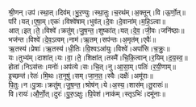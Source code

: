 

  
श्री॒णन्।उप॑।स्था॒त्।दिव॑म्।भु॒र॒ण्युः।स्था॒तुः।च॒रथ॑म्।अ॒क्तून्।वि।ऊ॒र्णो॒त्॥  
परि॑।यत्।ए॒षा॒म्।एकः॑।विश्वे॑षाम्।भुव॑त्।दे॒वः।दे॒वाना॑म्।म॒हि॒ऽत्वा॥  
आत्।इत्।ते॒।विश्वे॑।क्रतु॑म्।जु॒ष॒न्त॒।शुष्का॑त्।यत्।दे॒व॒।जी॒वः।जनि॑ष्ठाः॥  
भज॑न्त।विश्वे॑।दे॒व॒ऽत्वम्।नाम॑।ऋ॒तम्।सप॑न्तः।अ॒मृत॑म्।एवैः॑॥  
ऋ॒तस्य॑।प्रेषाः॑।ऋ॒तस्य॑।धी॒तिः।वि॒श्वऽआ॑युः।विश्वे॑।अपां॑सि।च॒क्रुः॒॥  
यः।तुभ्य॑म्।दाशा॑त्।यः।वा॒।ते॒।शिक्षा॑त्।तस्मै॑।चि॒कि॒त्वान्।र॒यिम्।द॒य॒स्व॒॥  
होता॑।निऽस॑त्तः।मनोः॑।अप॑त्ये।सः।चि॒त्।नु।आ॒सा॒म्।पतिः॑।र॒यी॒णाम्॥  
इ॒च्छन्त॑।रेतः॑।मि॒थः।त॒नूषु॑।सम्।जा॒न॒त॒।स्वैः।दक्षैः॑।अमू॑राः॥  
पि॒तुः।न।पु॒त्राः।क्रतु॑म्।जु॒ष॒न्त॒।श्रोष॑न्।ये।अ॒स्य॒।शास॑म्।तु॒रासः॑॥  
वि।रायः॑।औ॒र्णो॒त्।दुरः॑।पु॒रु॒ऽक्षुः।पि॒पेश॑।नाक॑म्।स्तृऽभिः॑।दमू॑नाः॥  
